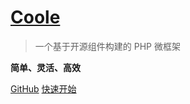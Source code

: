 # [Coole](https://github.com/guanguans/coole)

> 一个基于开源组件构建的 PHP 微框架

**简单、灵活、高效**

[GitHub](https://github.com/guanguans/coole)
[快速开始](/前言/项目介绍)
